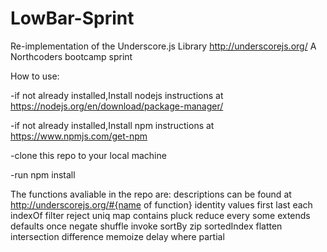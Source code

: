 # LowBar-Sprint
Re-implementation of the Underscore.js Library http://underscorejs.org/
A Northcoders bootcamp sprint

How to use:

-if not already installed,Install nodejs instructions at https://nodejs.org/en/download/package-manager/


-if not already installed,Install npm instructions at https://www.npmjs.com/get-npm



-clone this repo to your local machine

-run npm install

The functions avaliable in the repo are:
descriptions can be found at http://underscorejs.org/#{name of function}
identity
values
first
last
each
indexOf
filter
reject
uniq
map
contains
pluck
reduce
every
some
extends
defaults
once
negate
shuffle
invoke
sortBy
zip
sortedIndex
flatten
intersection
difference
memoize
delay
where
partial


